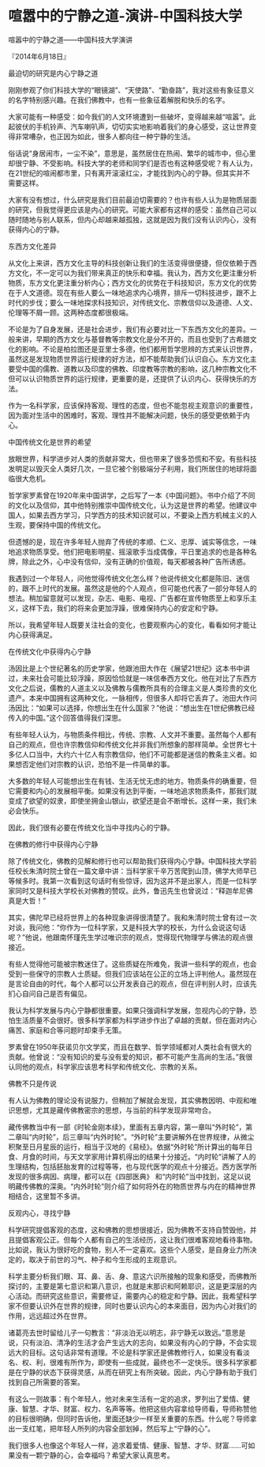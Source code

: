 # 喧嚣中的宁静之道-演讲-中国科技大学

喧嚣中的宁静之道——中国科技大学演讲

『2014年6月18日』

最迫切的研究是内心宁静之道

刚刚参观了你们科技大学的“眼镜湖”、“天使路”、“勤奋路”，我对这些有象征意义的名字特别感兴趣。在我们佛教中，也有一些象征着解脱和快乐的名字。

大家可能有一种感受：如今我们的人文环境遭到一些破坏，变得越来越“喧嚣”。此起彼伏的手机铃声、汽车喇叭声，切切实实地影响着我们的身心感受，这让世界变得非常嘈杂，也正因为如此，很多人都向往一种宁静的生活。

俗话说“身居闹市，一尘不染”，意思是，虽然居住在热闹、繁华的城市中，但心里却很宁静、不受影响。科技大学的老师和同学们是否也有这种感受呢？有人认为，在21世纪的喧闹都市里，只有离开滚滚红尘，才能找到内心的宁静。但其实并不需要这样。

大家有没有想过，什么研究是我们目前最迫切需要的？也许有些人认为是物质层面的研究，但我觉得更应该是内心的研究。可能大家都有这样的感受：虽然自己可以随时随地与别人联系，但内心却越来越孤独，这就是因为我们没有认识内心，没有获得内心的宁静。

东西方文化差异

从文化上来讲，西方文化主导的科技创新让我们的生活变得很便捷，但仅依赖于西方文化，不一定可以为我们带来真正的快乐和幸福。我认为，西方文化更注重分析物质，东方文化更注重分析内心；西方文化的优势在于科技知识，东方文化的优势在于人文道德。现在有些人要么一味地追求内心境界，排斥一切科技进步，跟不上时代的步伐；要么一味地探求科技知识，对传统文化、宗教信仰以及道德、人文、伦理等不屑一顾。这两种态度都很极端。

不论是为了自身发展，还是社会进步，我们有必要对比一下东西方文化的差异。一般来讲，早期的西方文化与基督教等宗教文化是分不开的，而且也受到了古希腊文化的影响。不论是柏拉图还是亚里士多德，他们都用哲学思辨的方式来认识世界，虽然这是发现物质世界运行规律的好方法，却不能帮助我们认识自心。东方文化主要受中国的儒教、道教以及印度的佛教、印度教等宗教的影响，这几种宗教文化不但可以认识物质世界的运行规律，更重要的是，还提供了认识内心、获得快乐的方法。

作为一名科学家，应该保持客观、理性的态度，但也不能忽视主观意识的重要性，因为面对生活中的困难时，客观、理性并不能解决问题，快乐的感受更依赖于内心。

中国传统文化是世界的希望

放眼世界，科学进步对人类的贡献非常大，但也带来了很多恐慌和不安。有些科技发明足以毁灭全人类好几次，一旦它被个别极端分子利用，我们所居住的地球将面临很大危机。

哲学家罗素曾在1920年来中国讲学，之后写了一本《中国问题》。书中介绍了不同的文化以及信仰，其中他特别推崇中国传统文化，认为这是世界的希望。他建议中国人，如果去西方学习，只学西方的技术知识就可以，不要染上西方机械主义的人生观，要保持中国的传统文化。

但遗憾的是，现在许多年轻人抛弃了传统的孝顺、仁义、忠厚、诚实等信念，一味地追求物质享受。他们把电影明星、摇滚歌手当成偶像，平日里追求的也是各种名牌，除此之外，心中没有信仰，没有正确的价值观，每天都被各种广告所诱惑。

我遇到过一个年轻人，问他觉得传统文化怎么样？他说传统文化都是陈旧、迷信的，跟不上时代的发展。虽然这是他的个人观点，但可能也代表了一部分年轻人的想法。稍加留意就可以发现，杂志、电影、电视、广告都在宣传物质至上和享乐主义，这样下去，我们的将来会更加浮躁，很难保持内心的安定和宁静。

所以，我希望年轻人既要关注社会的变化，也要观察内心的变化，看看如何才能让内心获得满足。

在传统文化中获得内心宁静

汤因比是上个世纪著名的历史学家，他跟池田大作在《展望21世纪》这本书中讲过，未来社会可能比较浮躁，原因恰恰就是一味信奉西方文化。他在对比了东西方文化之后说，儒教的人道主义以及佛教与儒教所具有的合理主义是人类珍贵的文化遗产。本来中国拥有这两种文化，一脉相传，但很多人却将它丢弃了。池田大作问汤因比：“如果可以选择，你想出生在什么国家？”他说：“想出生在1世纪佛教已经传入的中国。”这个回答值得我们深思。

有些年轻人认为，与物质条件相比，传统、宗教、人文并不重要。虽然每个人都有自己的观点，但也许宗教信仰和传统文化并非我们所想象的那样简单。全世界七十多亿人口当中，大约六十亿人有宗教信仰，他们不可能都是迷信的教条主义者。如果想否定他们对宗教的认识，恐怕不是一件简单的事。

大多数的年轻人可能想出生在有钱、生活无忧无虑的地方。物质条件的确重要，但它需要和内心的发展相平衡。如果没有达到平衡，一味地追求物质条件，那我们就变成了欲望的奴隶，即使坐拥金山银山，欲望还是会不断增长。这样一来，我们未必会快乐。

因此，我们很有必要在传统文化当中寻找内心的宁静。

在佛教的修行中获得内心宁静

除了传统文化，佛教的见解和修行也可以帮助我们获得内心宁静。中国科技大学前任校长朱清时院士曾在一篇文章中讲：当科学家千辛万苦爬到山顶，佛学大师早已等候多时。我第一次看到这句话时有些惊讶，因为这并不是出家人，而是一位科学家同时又是科技大学校长对佛教的赞叹。此外，鲁迅先生也曾说过：“释迦牟尼佛真是大哲！”

其实，佛陀早已经将世界上的各种现象讲得很清楚了。我和朱清时院士曾有过一次对谈，我问他：“你作为一位科学家，又是科技大学的校长，为什么会说这句话呢？”他说，他跟南怀瑾先生学过唯识宗的观点，觉得现代物理学与佛法的观点很接近。

有些人觉得他可能被宗教迷住了。这些质疑在所难免，我讲一些科学的观点，也会受到一些保守的宗教人士质疑。但我们应该站在公正的立场上评判他人。虽然现在是言论自由的时代，每个人都可以公开发表自己的观点，但在评判别人时，应该先扪心自问自己是否有偏见。

我认为科学发展与内心宁静都很重要。如果只强调科学发展，忽视内心的宁静，恐怕生活质量不会很好。很多科学家都为科学进步作出了卓越的贡献，但在面对内心痛苦、家庭和合等问题时却束手无策。

罗素曾在1950年获诺贝尔文学奖，而且在数学、哲学领域都对人类社会有很大的贡献。他曾说：“没有知识的爱与没有爱的知识，都不可能产生高尚的生活。”我很认同他的观点，科学家应该思考科学和传统文化、宗教的关系。

佛教不只是传说

有人认为佛教的理论没有说服力，但稍加了解就会发现，其实佛教因明、中观和唯识思想，尤其是藏传佛教密宗的思想，与当前的科学发现非常吻合。

藏传佛教当中有一部《时轮金刚本续》，里面有五章内容，第一章叫“外时轮”，第二章叫“内时轮”，后三章叫“内外时轮”。“外时轮”主要讲解外在世界规律，从微尘积聚至日月星辰的运行，相当于汉地的《易经》。依据“外时轮”所计算出的每年日食、月食的时间，与天文学家用计算机得出的结果十分接近。“内时轮”讲解了人的生理结构，包括胚胎发育的过程等等，也与现代医学的观点十分接近。西方医学所发现的很多病因、病理，都可以在《四部医典》 和“内时轮”当中找到，这足以说明藏传佛教的深奥。“内外时轮”则介绍了如何将外在的物质世界与内在的精神世界相结合，这里暂不多讲。

反观内心，寻找宁静

科学研究提倡客观的态度，这和佛教的思想很接近，因为佛教不支持自赞毁他，并且提倡客观公正。但每个人都有自己的生活经历，这让我们很难客观地看待事物。比如说，我认为很好吃的食物，别人不一定喜欢。这些个人感受，是自身业力所决定的，取决于前世的习气、种子和今生形成的主观意识。

科学主要分析我们眼、耳、鼻、舌、身、意这六识所接触的现象和感受，而佛教所探讨的，主要是第七意识和第八意识，也就是末那识和阿赖耶识，这是更深层的内心活动。而研究这些意识，需要修证，需要内心的稳定和宁静。因此，我希望科学家不但要认识外在世界的规律，同时也要认识内心的本来面目，因为内心对我们的作用，远远超过外在世界。

诸葛亮去世时留给儿子一句教言：“非淡泊无以明志，非宁静无以致远。”意思是说，只有淡泊、清净的生活才会产生远大的志向，如果没有内心的宁静，不会实现远大的目标。这句话非常有道理。不论是科学家还是佛教修行人，如果没有看淡名、权、利，很难有所作为，即使有一些成就，最终也不一定快乐。很多科学家都是在宁静的状态下获得灵感，从而在研究上有所突破。因此，内心宁静有助于我们找到自己所需要的答案。

有这么一则故事：有个年轻人，他对未来生活有一定的追求，罗列出了爱情、健康、智慧、才华、财富、权力、名声等等。他把这些内容拿给导师看，导师称赞他的目标很明确，但同时告诉他，里面还缺少一样至关重要的东西。什么呢？导师拿出一支红笔，把年轻人所列的内容全部划掉，然后写上“宁静的心”。

我们很多人也像这个年轻人一样，追求着爱情、健康、智慧、才华、财富……可如果没有一颗宁静的心，会幸福吗？希望大家认真思考。


